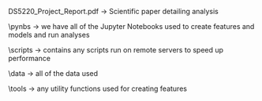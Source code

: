 DS5220_Project_Report.pdf -> Scientific paper detailing analysis

\pynbs -> we have all of the Jupyter Notebooks used to create features and models and run analyses

\scripts -> contains any scripts run on remote servers to speed up performance

\data -> all of the data used

\tools -> any utility functions used for creating features
